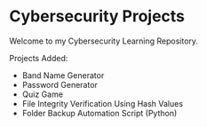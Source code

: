 # Cybersecurity Projects

Welcome to my Cybersecurity Learning Repository.

Projects Added:

- Band Name Generator
- Password Generator
- Quiz Game
- File Integrity Verification Using Hash Values
- Folder Backup Automation Script (Python)
